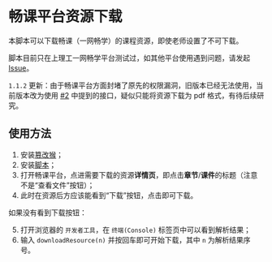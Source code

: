 # 畅课平台资源下载

本脚本可以下载畅课（一网畅学）的课程资源，即使老师设置了不可下载。

脚本目前只在上理工一网畅学平台测试过，如其他平台使用遇到问题，请发起 [Issue](https://github.com/BobLiu0518/TronClass-Resource-Download/issues)。

`1.1.2` 更新：由于畅课平台方面封堵了原先的权限漏洞，旧版本已经无法使用，当前版本改为使用 [#2](https://github.com/BobLiu0518/TronClass-Resource-Download/issues/2) 中提到的接口，疑似只能将资源下载为 pdf 格式，有待后续研究。

## 使用方法

1. 安装[篡改猴](https://www.tampermonkey.net/)；
2. 安装[脚本](https://greasyfork.org/zh-CN/scripts/518886)；
3. 打开畅课平台，点进需要下载的资源**详情页**，即点击**章节**/**课件**的标题（注意不是“查看文件”按钮）；
4. 此时在资源后方应该能看到“下载”按钮，点击即可下载。

如果没有看到下载按钮：

5. 打开浏览器的 `开发者工具`，在 `终端(Console)` 标签页中可以看到解析结果；
6. 输入 `downloadResource(n)` 并按回车即可开始下载，其中 `n` 为解析结果序号。
